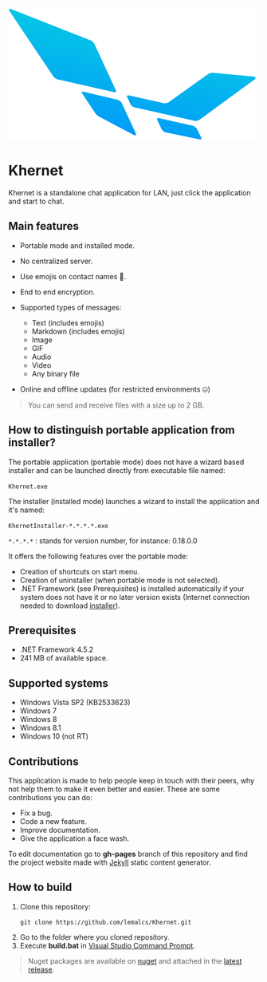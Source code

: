![Logo](Logo.png)
# **Khernet**

Khernet is a standalone chat application for LAN, just click the application and start to chat.

## Main features

- Portable mode and installed mode.
- No centralized server.
- Use emojis on contact names 🙂.
- End to end encryption.
- Supported types of messages:

  - Text (includes emojis)
  - Markdown (includes emojis)
  - Image
  - GIF
  - Audio
  - Video
  - Any binary file
  
- Online and offline updates (for restricted environments 🤐)

> You can send and receive files with a size up to 2 GB.

## How to distinguish portable application from installer?

The portable application (portable mode) does not have a wizard based installer and can be launched directly from executable file named:

`Khernet.exe`

The installer (installed mode) launches a wizard to install the application and it's named:

`KhernetInstaller-*.*.*.*.exe`

`*.*.*.*` : stands for version number, for instance: 0.18.0.0

It offers the following features over the portable mode:
- Creation of shortcuts on start menu.
- Creation of uninstaller (when portable mode is not selected).
- .NET Framework (see Prerequisites) is installed automatically if your system does not have it or no later version exists (Internet connection needed to download [installer]((https://download.microsoft.com/download/E/2/1/E21644B5-2DF2-47C2-91BD-63C560427900/NDP452-KB2901907-x86-x64-AllOS-ENU.exe))).


## Prerequisites

- .NET Framework 4.5.2
- 241 MB of available space.

## Supported systems
- Windows Vista SP2 (KB2533623)
- Windows 7
- Windows 8
- Windows 8.1
- Windows 10 (not RT)

## Contributions

This application is made to help people keep in touch with their peers,
why not help them to make it even better and easier.
These are some contributions you can do:

- Fix a bug.
- Code a new feature.
- Improve documentation.
- Give the application a face wash.

To edit documentation go to **gh-pages** branch of this repository and find the project website made with [Jekyll](https://jekyllrb.com/) static content generator.


## How to build

1. Clone this repository:
   ```
   git clone https://github.com/lemalcs/Khernet.git
   ```
3. Go to the folder where you cloned repository.
2. Execute **build.bat** in [Visual Studio Command Prompt](https://docs.microsoft.com/en-us/visualstudio/ide/reference/command-prompt-powershell?view=vs-2019).

> Nuget packages are available on [nuget](https://www.nuget.org) and attached in the [latest release](https://github.com/lemalcs/Khernet/releases).